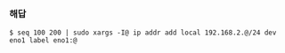 ### 해답

```
$ seq 100 200 | sudo xargs -I@ ip addr add local 192.168.2.@/24 dev eno1 label eno1:@
```
